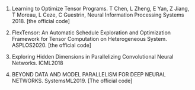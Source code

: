 1. Learning to Optimize Tensor Programs. T Chen, L Zheng, E Yan, Z Jiang, T Moreau, L Ceze, C Guestrin, Neural Information Processing Systems 2018. [the official code]

2. FlexTensor: An Automatic Schedule Exploration and Optimization Framework for Tensor Computation on Heterogeneous System. ASPLOS2020. [the official code]

3. Exploring Hidden Dimensions in Parallelizing Convolutional Neural Networks. ICML2018
4. BEYOND DATA AND MODEL PARALLELISM FOR DEEP NEURAL NETWORKS.   SystemsML2019. [The official code] 

